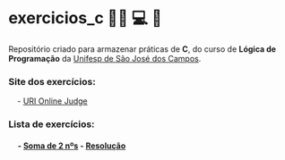 
# exercicios_c 👩‍💻 :computer: :notebook:
Repositório criado para armazenar práticas de <b>C</b>, do curso de <b>Lógica de Programação</b> da [Unifesp de São José dos Campos](https://www.unifesp.br/campus/sjc/).


### Site dos exercícios:

&nbsp;&nbsp;&nbsp; - [URI Online Judge](https://www.urionlinejudge.com.br/judge/pt)

### Lista de exercícios:

  #### &nbsp;&nbsp;&nbsp;&nbsp; - [Soma de 2 nºs](https://www.urionlinejudge.com.br/judge/pt/problems/view/1001) - [Resolução](exercicios_c/exercicio_1001.c)
  

